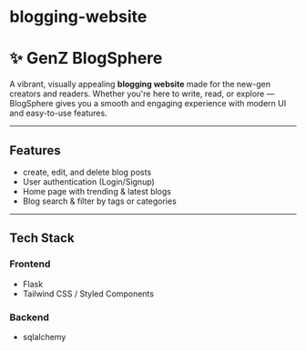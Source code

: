 # blogging-website
# ✨ GenZ BlogSphere

A vibrant, visually appealing **blogging website** made for the new-gen creators and readers. Whether you're here to write, read, or explore — BlogSphere gives you a smooth and engaging experience with modern UI and easy-to-use features.

---

## Features

- create, edit, and delete blog posts
-  User authentication (Login/Signup)
- Home page with trending & latest blogs
-  Blog search & filter by tags or categories
---

##  Tech Stack

### Frontend
- Flask
- Tailwind CSS / Styled Components

### Backend 
- sqlalchemy
